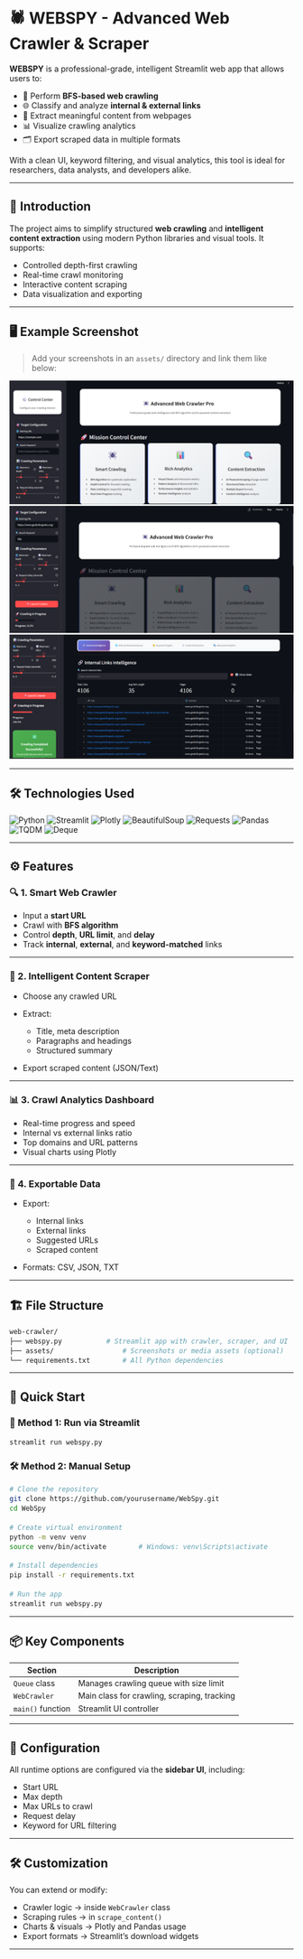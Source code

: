 # 🕷️ WEBSPY - Advanced Web Crawler & Scraper

**WEBSPY** is a professional-grade, intelligent Streamlit web app that allows users to:

* 🔗 Perform **BFS-based web crawling**
* 🌐 Classify and analyze **internal & external links**
* 🧠 Extract meaningful content from webpages
* 📊 Visualize crawling analytics
* 🗂 Export scraped data in multiple formats

With a clean UI, keyword filtering, and visual analytics, this tool is ideal for researchers, data analysts, and developers alike.

---

## 📝 Introduction

The project aims to simplify structured **web crawling** and **intelligent content extraction** using modern Python libraries and visual tools. It supports:

* Controlled depth-first crawling
* Real-time crawl monitoring
* Interactive content scraping
* Data visualization and exporting

---

## 🖥️ Example Screenshot

> Add your screenshots in an `assets/` directory and link them like below:

![Web Crawler Home](assets/demo1.png)
![Web Crawler Crawling ](assets/demo2.png)
![Links Display](assets/demo3.png)

---

## 🛠️ Technologies Used

![Python](https://img.shields.io/badge/python-3670A0?style=for-the-badge\&logo=python\&logoColor=ffdd54)
![Streamlit](https://img.shields.io/badge/Streamlit-FF4B4B?style=for-the-badge\&logo=Streamlit\&logoColor=white)
![Plotly](https://img.shields.io/badge/Plotly-3f4f75?style=for-the-badge\&logo=plotly\&logoColor=white)
![BeautifulSoup](https://img.shields.io/badge/BeautifulSoup-8d6748?style=for-the-badge)
![Requests](https://img.shields.io/badge/Requests-2B67B8?style=for-the-badge)
![Pandas](https://img.shields.io/badge/Pandas-150458?style=for-the-badge\&logo=pandas\&logoColor=white)
![TQDM](https://img.shields.io/badge/TQDM-blue?style=for-the-badge)
![Deque](https://img.shields.io/badge/Deque-5A5A5A?style=for-the-badge)

---

## ⚙️ Features

### 🔍 1. Smart Web Crawler

* Input a **start URL**
* Crawl with **BFS algorithm**
* Control **depth**, **URL limit**, and **delay**
* Track **internal**, **external**, and **keyword-matched** links

---

### 📄 2. Intelligent Content Scraper

* Choose any crawled URL
* Extract:

  * Title, meta description
  * Paragraphs and headings
  * Structured summary
* Export scraped content (JSON/Text)

---

### 📊 3. Crawl Analytics Dashboard

* Real-time progress and speed
* Internal vs external links ratio
* Top domains and URL patterns
* Visual charts using Plotly

---

### 💾 4. Exportable Data

* Export:

  * Internal links
  * External links
  * Suggested URLs
  * Scraped content
* Formats: CSV, JSON, TXT

---

## 🏗️ File Structure

```bash
web-crawler/
├── webspy.py           # Streamlit app with crawler, scraper, and UI
├── assets/                 # Screenshots or media assets (optional)
└── requirements.txt        # All Python dependencies
```

---

## 🚀 Quick Start

### 🔧 Method 1: Run via Streamlit

```bash
streamlit run webspy.py
```

### 🛠️ Method 2: Manual Setup

```bash
# Clone the repository
git clone https://github.com/yourusername/WebSpy.git
cd WebSpy

# Create virtual environment
python -m venv venv
source venv/bin/activate        # Windows: venv\Scripts\activate

# Install dependencies
pip install -r requirements.txt

# Run the app
streamlit run webspy.py
```

---

## 📦 Key Components

| Section           | Description                                 |
| ----------------- | ------------------------------------------- |
| `Queue` class     | Manages crawling queue with size limit      |
| `WebCrawler`      | Main class for crawling, scraping, tracking |
| `main()` function | Streamlit UI controller                     |

---

## 🔧 Configuration

All runtime options are configured via the **sidebar UI**, including:

* Start URL
* Max depth
* Max URLs to crawl
* Request delay
* Keyword for URL filtering

---

## 🛠️ Customization

You can extend or modify:

* Crawler logic → inside `WebCrawler` class
* Scraping rules → in `scrape_content()`
* Charts & visuals → Plotly and Pandas usage
* Export formats → Streamlit’s download widgets

---
